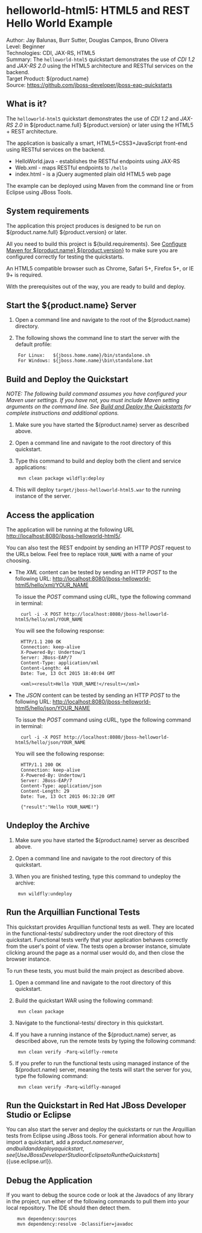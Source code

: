 helloworld-html5: HTML5 and REST Hello World Example
===================
Author: Jay Balunas, Burr Sutter, Douglas Campos, Bruno Olivera  
Level: Beginner  
Technologies: CDI, JAX-RS, HTML5  
Summary: The `helloworld-html5` quickstart demonstrates the use of *CDI 1.2* and *JAX-RS 2.0* using the HTML5 architecture and RESTful services on the backend.  
Target Product: ${product.name}  
Source: <https://github.com/jboss-developer/jboss-eap-quickstarts>  

What is it?
-----------

The `helloworld-html5` quickstart demonstrates the use of *CDI 1.2* and *JAX-RS 2.0* in ${product.name.full} ${product.version} or later using the HTML5 + REST architecture.

The application is basically a smart, HTML5+CSS3+JavaScript front-end using RESTful services on the backend.

 * HelloWorld.java - establishes the RESTful endpoints using JAX-RS
 * Web.xml - maps RESTful endpoints to `/hello`
 * index.html - is a jQuery augmented plain old HTML5 web page

The example can be deployed using Maven from the command line or from Eclipse using JBoss Tools.

System requirements
-------------------

The application this project produces is designed to be run on ${product.name.full} ${product.version} or later. 

All you need to build this project is ${build.requirements}. See [Configure Maven for ${product.name} ${product.version}](https://github.com/jboss-developer/jboss-developer-shared-resources/blob/master/guides/CONFIGURE_MAVEN_JBOSS_EAP7.md#configure-maven-to-build-and-deploy-the-quickstarts) to make sure you are configured correctly for testing the quickstarts.

An HTML5 compatible browser such as Chrome, Safari 5+, Firefox 5+, or IE 9+ is required.

With the prerequisites out of the way, you are ready to build and deploy.


Start the ${product.name} Server
-------------------------

1. Open a command line and navigate to the root of the ${product.name} directory.
2. The following shows the command line to start the server with the default profile:

        For Linux:   ${jboss.home.name}/bin/standalone.sh
        For Windows: ${jboss.home.name}\bin\standalone.bat


Build and Deploy the Quickstart
-------------------------

_NOTE: The following build command assumes you have configured your Maven user settings. If you have not, you must include Maven setting arguments on the command line. See [Build and Deploy the Quickstarts](../README.md#build-and-deploy-the-quickstarts) for complete instructions and additional options._

1. Make sure you have started the ${product.name} server as described above.
2. Open a command line and navigate to the root directory of this quickstart.
3. Type this command to build and deploy both the client and service applications:

        mvn clean package wildfly:deploy

4. This will deploy `target/jboss-helloworld-html5.war` to the running instance of the server.


Access the application 
---------------------

The application will be running at the following URL <http://localhost:8080/jboss-helloworld-html5/>.

You can also test the REST endpoint by sending an HTTP *POST* request to the URLs below. Feel free to replace `YOUR_NAME` with a name of your choosing.

* The *XML* content can be tested by sending an HTTP *POST* to the following URL: <http://localhost:8080/jboss-helloworld-html5/hello/xml/YOUR_NAME> 

    To issue the *POST* command using cURL, type the following command in terminal:

        curl -i -X POST http://localhost:8080/jboss-helloworld-html5/hello/xml/YOUR_NAME

    You will see the following response:

        HTTP/1.1 200 OK
        Connection: keep-alive
        X-Powered-By: Undertow/1
        Server: JBoss-EAP/7
        Content-Type: application/xml
        Content-Length: 44
        Date: Tue, 13 Oct 2015 18:40:04 GMT

        <xml><result>Hello YOUR_NAME!</result></xml>

* The *JSON* content can be tested by sending an HTTP *POST* to the following URL: <http://localhost:8080/jboss-helloworld-html5/hello/json/YOUR_NAME>

    To issue the *POST* command using cURL, type the following command in terminal:

        curl -i -X POST http://localhost:8080/jboss-helloworld-html5/hello/json/YOUR_NAME

    You will see the following response:

        HTTP/1.1 200 OK
        Connection: keep-alive
        X-Powered-By: Undertow/1
        Server: JBoss-EAP/7
        Content-Type: application/json
        Content-Length: 29
        Date: Tue, 13 Oct 2015 06:32:20 GMT
        
        {"result":"Hello YOUR_NAME!"}


Undeploy the Archive
--------------------

1. Make sure you have started the ${product.name} server as described above.
2. Open a command line and navigate to the root directory of this quickstart.
3. When you are finished testing, type this command to undeploy the archive:

        mvn wildfly:undeploy

Run the Arquillian Functional Tests
-----------------------------------

This quickstart provides Arquillian functional tests as well. They are located in the functional-tests/ subdirectory under the root directory of this quickstart.
Functional tests verify that your application behaves correctly from the user's point of view. The tests open a browser instance, simulate clicking around the page as a normal user would do, and then close the browser instance.

To run these tests, you must build the main project as described above.

1. Open a command line and navigate to the root directory of this quickstart.
2. Build the quickstart WAR using the following command:

        mvn clean package

3. Navigate to the functional-tests/ directory in this quickstart.
4. If you have a running instance of the ${product.name} server, as described above, run the remote tests by typing the following command:

        mvn clean verify -Parq-wildfly-remote

5. If you prefer to run the functional tests using managed instance of the ${product.name} server, meaning the tests will start the server for you, type fhe following command:

        mvn clean verify -Parq-wildfly-managed

Run the Quickstart in Red Hat JBoss Developer Studio or Eclipse
-------------------------------------

You can also start the server and deploy the quickstarts or run the Arquillian tests from Eclipse using JBoss tools. For general information about how to import a quickstart, add a ${product.name} server, and build and deploy a quickstart, see [Use JBoss Developer Studio or Eclipse to Run the Quickstarts](${use.eclipse.url}). 


Debug the Application
------------------------------------

If you want to debug the source code or look at the Javadocs of any library in the project, run either of the following commands to pull them into your local repository. The IDE should then detect them.

        mvn dependency:sources
        mvn dependency:resolve -Dclassifier=javadoc


<!-- Build and Deploy the Quickstart to OpenShift - Coming soon! -->



